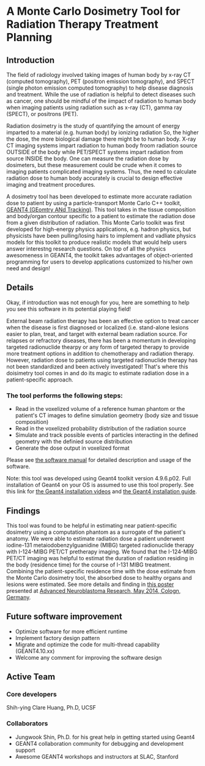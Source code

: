 A Monte Carlo Dosimetry Tool for Radiation Therapy Treatment Planning
===================================================================================================

Introduction
-------------------
The field of radiology involved taking images of human body by x-ray CT (computed tomography), PET (positron emission tomography), and SPECT (single photon emission computed tomography) to help disease diagnosis and treatment.  While the use of radiation is helpful to detect diseases such as cancer, one should be mindful of the iimpact of radiation to human body when imaging patients using radiation such as x-ray (CT), gamma ray (SPECT), or positrons (PET).

Radiation dosimetry is the study of quantifying the amount of energy imparted to a material (e.g. human body) by ionizing radiation  So, the higher the dose, the more biological damage there might be to human body.  X-ray CT imaging systems impart radiation to human body froom radiation source OUTSIDE of the body while PET/SPECT systems impart radiation from source INSIDE the body.  One can measure the radiation dose by dosimeters, but these measurement could be crude when it comes to imaging patients complicated imaging systems.  Thus, the need to calculate radiation dose to human body accurately is crucial to design effective imaging and treatment procedures.


A dosimetry tool has been developed to estimate more accurate radiation dose to patient by using a particle-transport Monte Carlo C++ toolkit, [GEANT4 (GEomtry ANd Tracking)](http://geant4.cern.ch/).  This tool takes in the tissue composition and body/organ contour specific to a patient to estimate the radiation dose from a given distribution of radiation.  This Monte Carlo toolkit was first developed for high-energy physics applications, e.g. hadron physics, but physicists have been pulling/losing hairs to  implement and vadliate physics models for this toolkit to produce realistic models that would help users answer interestng research questions.  On top of all the physics awesomeness in GEANT4, the toolkit takes advantages of object-oriented programming for users to develop applications customized to his/her own need and design!


Details
--------------------
Okay, if introduction was not enough for you, here are something to help you see this software in its potential playing field!

External beam radiation therapy has been an effective option to treat cancer when the disease is first diagnosed or localized (i.e. stand-alone lesions easier to plan, treat, and target with external beam radiation source.  For relapses or refractory diseases, there has been a momentum in developing targeted radionuclide thearpy or any form of targeted therapy to provide more treatment options in addition to chemotherapy and radiation therapy.  However, radiation dose to patients using targeted radionuclide therapy has not been standardized and been actively investigated!  That's where this doisimetry tool comes in and do its magic to estimate radiation dose in a patient-specific approach.

### The tool performs the following steps:
- Read in the voxelized volume of a reference human phantom or the patient's CT images to define simulation geometry (body size and tissue composition)
- Read in the voxelized probability distribution of the radiation source
- Simulate and track possible events of particles interacting in the defined geometry with the definied source distribution
- Generate the dose output in voxelized format

Please see [the software manual](SoftwareManual.txt) for detailed description and usage of the software.

Note: this tool was developed using Geant4 toolkit version 4.9.6.p02.  Full installation of Geant4 on your OS is assumed to use this tool properly.  See this link for [the Geant4 installation videos](http://geant4.in2p3.fr/spip.php?article84&lang=en) and [the Geant4 installation guide](http://geant4.web.cern.ch/geant4/UserDocumentation/UsersGuides/InstallationGuide/html/).


Findings
--------------------
This tool was found to be helpful in estimating near patient-specific dosimetry using a computation phantom as a surrogate of the patient's anatomy.  We were able to estimate radiation dose a patient underwent iodine-131 metaiodobenzylguanidine (MIBG) targeted radionuclide therapy with I-124-MIBG PET/CT pretherapy imaging.  We found that the I-124-MIBG PET/CT imaging was helpful to estimat the duration of radiation residing in the body (residence time) for the course of I-131 MIBG treatment.  Combining the patient-specific residence time with the dose estimate from the Monte Carlo dosimetry tool, the absorbed dose to healthy organs and lesions were estimated.  See more details and finding in [this poster](doc/I131MIBG_CologneANR2014_Huang.jpg) presented at [Advanced Neuroblastoma Research, May 2014, Cologn, Germany](https://www.anr2014.com/).


Future software improvement
----------------------------
- Optimize software for more efficient runtime
- Implement factory design pattern
- Migrate and optimize the code for multi-thread capability (GEANT4.10.xx)
- Welcome any comment for improving the software design


Active Team
------------------------
### Core developers
Shih-ying Clare Huang, Ph.D, UCSF

### Collaborators
- Jungwook Shin, Ph.D. for his great help in getting started using Geant4
- GEANT4 collaboration community for debugging and development support
- Awesome GEANT4 workshops and instructors at SLAC, Stanford









